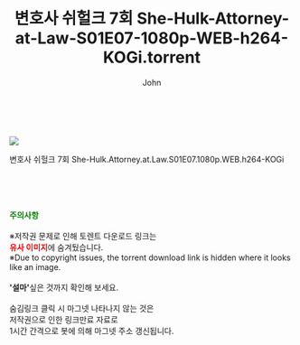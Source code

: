 ﻿---
layout: post
title:  "    변호사 쉬헐크 7회 She-Hulk-Attorney-at-Law-S01E07-1080p-WEB-h264-KOGi.torrent"
author: John
categories: [ 드라마 ]
tags: [  ]
image: https://torrentrj55.com/uploadfile/full/8515fb8674fd3b89a94b1ecb2ffb175897c8dc2c.jpg 
description: "    변호사 쉬헐크 7회 She-Hulk-Attorney-at-Law-S01E07-1080p-WEB-h264-KOGi torrent 정보 공유"
toc: true
toc_sticky: true
---

<br>
<p><img src="https://torrentrj55.com/uploadfile/full/8515fb8674fd3b89a94b1ecb2ffb175897c8dc2c.jpg"/></p>
 변호사 쉬헐크 7회 She-Hulk.Attorney.at.Law.S01E07.1080p.WEB.h264-KOGi  
    
<br><br><br>
<p data-ke-size="size16"><b><span style="color: green;">주의사항</span></b><br /><br />※저작권 문제로 인해 토렌트 다운로드 링크는<br /><b><span style="color: red;">유사 이미지</span></b>에 숨겨뒀습니다.<br />※Due to copyright issues, the torrent download link is hidden where it looks like an image.<br /><br /><b>'설마'</b>싶은 것까지 확인해 보세요.<br /><br />숨김링크 클릭 시 마그넷 나타나지 않는 것은<br />저작권으로 인한 링크만료 자료로<br />1시간 간격으로 봇에 의해 마그넷 주소 갱신됩니다.</p>
